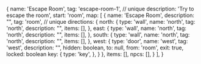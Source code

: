 { 
    name: 'Escape Room',
    tag: 'escape-room-1', // unique
    description: 'Try to escape the room',
    start: 'room',
    map: [
        {
            name: 'Escape Room',
            description: "",
            tag: 'room', // unique
            directions: {
                north: {
                    type: 'wall',
                    name: 'north',
                    tag: 'north',
                    description: "",
                    items: [],
                }, 
                east: {
                    type: 'wall',
                    name: 'north',
                    tag: 'north',
                    description: "",
                    items: [],
                },
                south: {
                    type: 'wall',
                    name: 'north',
                    tag: 'north',
                    description: "",
                    items: [],
                },
                west: {
                    type: 'door',
                    name: 'west',
                    tag: 'west',
                    description: "",
                    hidden: boolean,
                    to: null,
                    from: 'room',
                    exit: true,
                    locked: boolean
                    key: {
                        type: 'key',
                    },
                }
            },
            items: [], 
            npcs: [], 
        }
    ],
}
